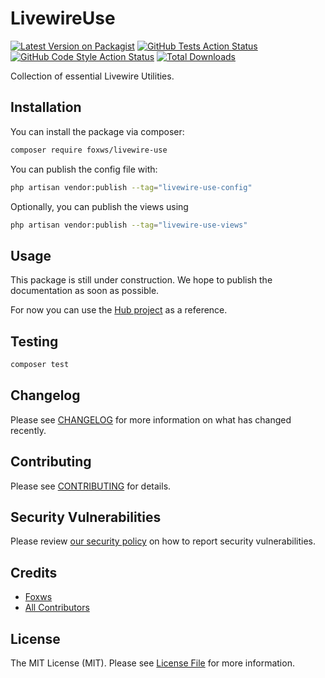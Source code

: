 # LivewireUse

[![Latest Version on Packagist](https://img.shields.io/packagist/v/foxws/livewire-use.svg?style=flat-square)](https://packagist.org/packages/foxws/livewire-use)
[![GitHub Tests Action Status](https://img.shields.io/github/actions/workflow/status/foxws/livewire-use/run-tests.yml?branch=main&label=tests&style=flat-square)](https://github.com/foxws/livewire-use/actions?query=workflow%3Arun-tests+branch%3Amain)
[![GitHub Code Style Action Status](https://img.shields.io/github/actions/workflow/status/foxws/livewire-use/fix-php-code-style-issues.yml?branch=main&label=code%20style&style=flat-square)](https://github.com/foxws/livewire-use/actions?query=workflow%3A"Fix+PHP+code+style+issues"+branch%3Amain)
[![Total Downloads](https://img.shields.io/packagist/dt/foxws/livewire-use.svg?style=flat-square)](https://packagist.org/packages/foxws/livewire-use)

Collection of essential Livewire Utilities.

## Installation

You can install the package via composer:

```bash
composer require foxws/livewire-use
```

You can publish the config file with:

```bash
php artisan vendor:publish --tag="livewire-use-config"
```

Optionally, you can publish the views using

```bash
php artisan vendor:publish --tag="livewire-use-views"
```

## Usage

This package is still under construction. We hope to publish the documentation as soon as possible.

For now you can use the [Hub project](https://github.com/francoism90/hub) as a reference.

## Testing

```bash
composer test
```

## Changelog

Please see [CHANGELOG](CHANGELOG.md) for more information on what has changed recently.

## Contributing

Please see [CONTRIBUTING](CONTRIBUTING.md) for details.

## Security Vulnerabilities

Please review [our security policy](../../security/policy) on how to report security vulnerabilities.

## Credits

- [Foxws](https://github.com/foxws)
- [All Contributors](../../contributors)

## License

The MIT License (MIT). Please see [License File](LICENSE.md) for more information.
